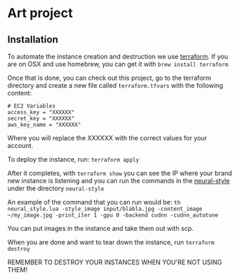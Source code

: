 # Art project

## Installation

To automate the instance creation and destruction we use [terraform](https://terraform.io). If you are on OSX and use homebrew, you can get it with `brew install terraform`

Once that is done, you can check out this project, go to the terraform directory and create a new file called `terraform.tfvars` with the following content:

	# EC2 Variables
	access_key = "XXXXXX"
	secret_key = "XXXXXX"
	aws_key_name = "XXXXXX"

Where you will replace the XXXXXX with the correct values for your account.

To deploy the instance, run: `terraform apply`

After it completes, with `terraform show` you can see the IP where your brand new instance is listening and you can run the commands in the [neural-style](https://github.com/jcjohnson/neural-style) under the directory `neural-style`

An example of the command that you can run would be:
`th neural_style.lua -style_image input/blabla.jpg -content_image ~/my_image.jpg -print_iter 1 -gpu 0 -backend cudnn -cudnn_autotune`

You can put images in the instance and take them out with scp.

When you are done and want to tear down the instance, run `terraform destroy`

REMEMBER TO DESTROY YOUR INSTANCES WHEN YOU'RE NOT USING THEM!


